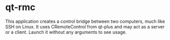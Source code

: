 # qt-rmc

This application creates a control bridge between two computers, much like SSH on Linux.
It uses CRemoteControl from qt-plus and may act as a server or a client.
Launch it without any arguments to see usage.
